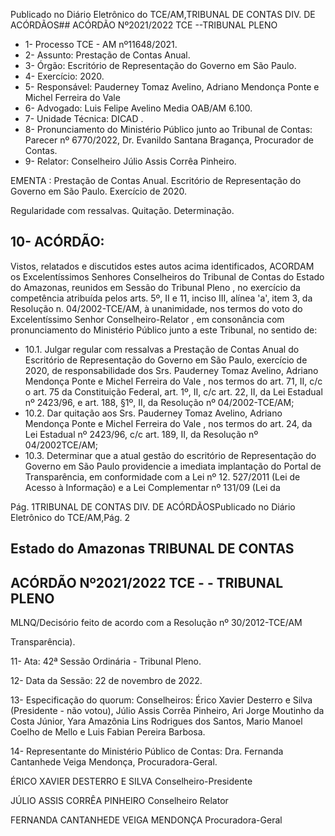 Publicado  no  Diário  Eletrônico do TCE/AM,TRIBUNAL DE CONTAS DIV. DE ACÓRDÃOS## ACÓRDÃO Nº2021/2022  TCE --TRIBUNAL PLENO

- 1- Processo TCE - AM nº11648/2021.
- 2- Assunto: Prestação de Contas Anual.
- 3- Órgão: Escritório de Representação do Governo em São Paulo.
- 4- Exercício: 2020.
- 5- Responsável: Pauderney Tomaz Avelino, Adriano Mendonça Ponte  e Michel Ferreira do Vale
- 6- Advogado: Luis Felipe Avelino Media OAB/AM 6.100.
- 7- Unidade Técnica: DICAD .
- 8- Pronunciamento  do  Ministério  Público  junto  ao  Tribunal  de  Contas: Parecer  nº 6770/2022, Dr. Evanildo Santana Bragança, Procurador de Contas.
- 9- Relator: Conselheiro Júlio Assis Corrêa Pinheiro.

EMENTA : Prestação de Contas Anual. Escritório de Representação do Governo em São Paulo. Exercício de 2020.

Regularidade com ressalvas. Quitação. Determinação.

## 10-  ACÓRDÃO:

Vistos, relatados e discutidos estes autos acima identificados, ACORDAM os Excelentíssimos Senhores Conselheiros do Tribunal de Contas do Estado do Amazonas, reunidos em Sessão do Tribunal Pleno , no exercício da competência atribuída pelos arts. 5º, II e 11, inciso III, alínea 'a', item 3, da Resolução n. 04/2002-TCE/AM, à unanimidade, nos termos do voto do Excelentíssimo Senhor Conselheiro-Relator , em consonância com pronunciamento do Ministério Público junto a este Tribunal, no sentido de:

- 10.1. Julgar  regular  com  ressalvas a  Prestação  de  Contas  Anual  do Escritório  de  Representação do Governo em São  Paulo, exercício de 2020, de responsabilidade dos Srs. Pauderney Tomaz Avelino, Adriano Mendonça Ponte e Michel Ferreira do Vale ,   nos termos do art. 71, II, c/c o art. 75 da Constituição Federal, art. 1º, II, c/c art. 22, II, da Lei Estadual nº 2423/96, e art. 188, §1º, II, da Resolução nº 04/2002-TCE/AM;
- 10.2. Dar quitação aos Srs. Pauderney Tomaz Avelino,  Adriano Mendonça Ponte e Michel Ferreira do Vale , nos termos do art. 24, da Lei  Estadual  nº  2423/96,  c/c  art.  189,  II,  da  Resolução  nº  04/2002TCE/AM;
- 10.3. Determinar que  a  atual  gestão  do  escritório  de  Representação  do Governo em São Paulo providencie a imediata implantação do Portal de Transparência, em conformidade com a Lei nº 12. 527/2011 (Lei de Acesso  à  Informação)  e  a  Lei  Complementar  nº  131/09  (Lei  da

Pág. 1TRIBUNAL DE CONTAS DIV. DE ACÓRDÃOSPublicado  no  Diário  Eletrônico do TCE/AM,Pág. 2

## Estado do Amazonas TRIBUNAL DE CONTAS

## ACÓRDÃO Nº2021/2022  TCE - - TRIBUNAL PLENO

MLNQ/Decisório feito de acordo com a Resolução nº 30/2012-TCE/AM

Transparência).

11-  Ata: 42ª Sessão Ordinária - Tribunal Pleno.

12-  Data da Sessão: 22 de novembro de 2022.

13-  Especificação do quorum: Conselheiros: Érico Xavier Desterro e Silva (Presidente - não  votou),  Júlio  Assis  Corrêa  Pinheiro,  Ari  Jorge  Moutinho  da  Costa  Júnior,  Yara Amazônia Lins Rodrigues dos Santos, Mario Manoel Coelho de Mello e Luis Fabian Pereira Barbosa.

14-  Representante do Ministério Público de Contas: Dra. Fernanda Cantanhede Veiga Mendonça, Procuradora-Geral.

ÉRICO XAVIER DESTERRO E SILVA Conselheiro-Presidente

JÚLIO ASSIS CORRÊA PINHEIRO Conselheiro Relator

FERNANDA CANTANHEDE VEIGA MENDONÇA Procuradora-Geral